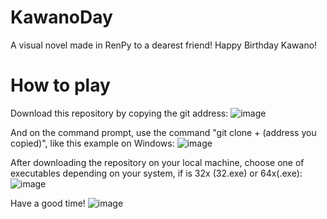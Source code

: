 # KawanoDay
A visual novel made in RenPy to a dearest friend! Happy Birthday Kawano!


# How to play
Download this repository by copying the git address:
![image](https://user-images.githubusercontent.com/41387704/136678450-03d07408-1d3a-4d3e-a0c3-ee26c522bcd5.png)

And on the command prompt, use the command "git clone + (address you copied)", like this example on Windows:
![image](https://user-images.githubusercontent.com/41387704/136678495-3821ae70-cf53-41d7-ac3e-a1daf7a5d0a6.png) 

After downloading the repository on your local machine, choose one of executables depending on your system, if is 32x (32.exe) or 64x(.exe):  
![image](https://user-images.githubusercontent.com/41387704/136678282-9f569354-ff26-44b6-9e31-564e4ff708c2.png)

Have a good time!
![image](https://user-images.githubusercontent.com/41387704/136678520-21d18594-b28e-4829-b715-39721e624bea.png)
